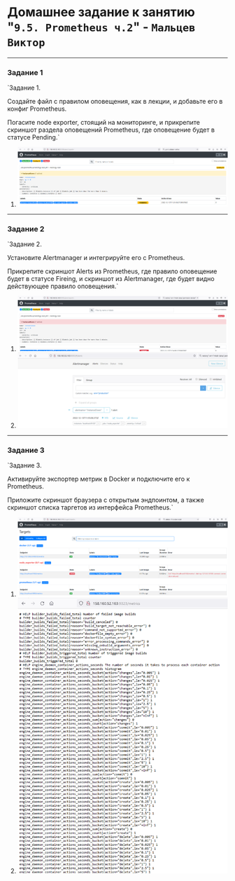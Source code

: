 # Домашнее задание к занятию "`9.5. Prometheus ч.2`" - `Мальцев Виктор`

---

### Задание 1

`Задание 1.

Создайте файл с правилом оповещения, как в лекции, и добавьте его в конфиг Prometheus.

Погасите node exporter, стоящий на мониторинге, и прикрепите скриншот раздела оповещений Prometheus, где оповещение будет в статусе Pending.`

1) ![alt text](https://github.com/vmmaltsev/screnshot/blob/main/Screenshot_16.png)

---

### Задание 2

`Задание 2.

Установите Alertmanager и интегрируйте его с Prometheus.

Прикрепите скриншот Alerts из Prometheus, где правило оповещение будет в статусе Fireing, и скриншот из Alertmanager, где будет видно действующее правило оповещения.`

1) ![alt text](https://github.com/vmmaltsev/screnshot/blob/main/Screenshot_17.png)
2) ![alt text](https://github.com/vmmaltsev/screnshot/blob/main/Screenshot_18.png)


---

### Задание 3

`Задание 3.

Активируйте экспортер метрик в Docker и подключите его к Prometheus.

Приложите скриншот браузера с открытым эндпоинтом, а также скриншот списка таргетов из интерфейса Prometheus.`

1) ![alt text](https://github.com/vmmaltsev/screnshot/blob/main/Screenshot_19.png)
2) ![alt text](https://github.com/vmmaltsev/screnshot/blob/main/Screenshot_20.png)

